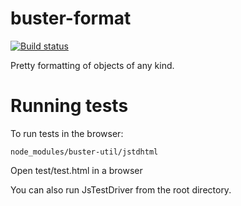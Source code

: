 # buster-format

[![Build status](https://secure.travis-ci.org/busterjs/buster-format.png?branch=master)](http://travis-ci.org/busterjs/buster-format)

Pretty formatting of objects of any kind.

# Running tests

To run tests in the browser:

    node_modules/buster-util/jstdhtml

Open test/test.html in a browser

You can also run JsTestDriver from the root directory.
